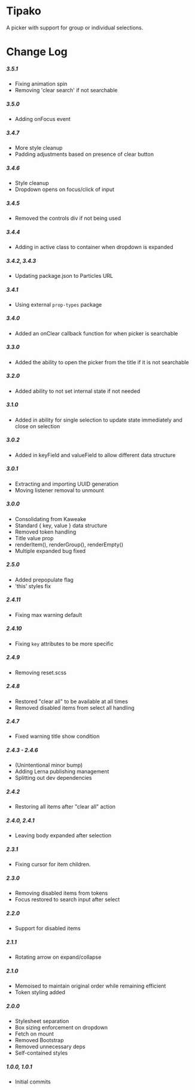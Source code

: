 # Tipako

A picker with support for group or individual selections.

# Change Log

##### 3.5.1
- Fixing animation spin
- Removing 'clear search' if not searchable

##### 3.5.0
- Adding onFocus event

##### 3.4.7
- More style cleanup
- Padding adjustments based on presence of clear button

##### 3.4.6
- Style cleanup
- Dropdown opens on focus/click of input

##### 3.4.5
- Removed the controls div if not being used

##### 3.4.4
- Adding in active class to container when dropdown is expanded

##### 3.4.2, 3.4.3
- Updating package.json to Particles URL

##### 3.4.1
- Using external `prop-types` package

##### 3.4.0
- Added an onClear callback function for when picker is searchable

##### 3.3.0
- Added the ability to open the picker from the title if it is not searchable

##### 3.2.0
- Added ability to not set internal state if not needed

##### 3.1.0
- Added in ability for single selection to update state immediately and close on selection

##### 3.0.2
- Added in keyField and valueField to allow different data structure

##### 3.0.1
- Extracting and importing UUID generation
- Moving listener removal to unmount

##### 3.0.0
- Consolidating from Kaweake
- Standard { key, value } data structure
- Removed token handling
- Title value prop
- renderItem(), renderGroup(), renderEmpty()
- Multiple expanded bug fixed

##### 2.5.0
- Added prepopulate flag
- 'this' styles fix

##### 2.4.11
- Fixing max warning default

##### 2.4.10
- Fixing `key` attributes to be more specific

##### 2.4.9
- Removing reset.scss

##### 2.4.8
- Restored "clear all" to be available at all times
- Removed disabled items from select all handling

##### 2.4.7
- Fixed warning title show condition

##### 2.4.3 - 2.4.6
- (Unintentional minor bump)
- Adding Lerna publishing management
- Splitting out dev dependencies

##### 2.4.2
- Restoring all items after "clear all" action

##### 2.4.0, 2.4.1
- Leaving body expanded after selection

##### 2.3.1
- Fixing cursor for item children.

##### 2.3.0
- Removing disabled items from tokens
- Focus restored to search input after select

##### 2.2.0
- Support for disabled items

##### 2.1.1
- Rotating arrow on expand/collapse

##### 2.1.0
- Memoised to maintain original order while remaining efficient
- Token styling added

##### 2.0.0
- Stylesheet separation
- Box sizing enforcement on dropdown
- Fetch on mount
- Removed Bootstrap
- Removed unnecessary deps
- Self-contained styles

##### 1.0.0, 1.0.1
- Initial commits
